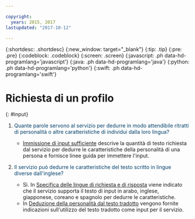 ```yaml
---

copyright:
  years: 2015, 2017
lastupdated: "2017-10-12"

---
```


{:shortdesc: .shortdesc}
{:new_window: target="_blank"}
{:tip: .tip}
{:pre: .pre}
{:codeblock: .codeblock}
{:screen: .screen}
{:javascript: .ph data-hd-programlang='javascript'}
{:java: .ph data-hd-programlang='java'}
{:python: .ph data-hd-programlang='python'}
{:swift: .ph data-hd-programlang='swift'}

# Richiesta di un profilo
{: #input}

1.  <span style="color:#003F69">Quante parole servono al servizio per dedurre in modo attendibile ritratti di personalità o altre caratteristiche di individui dalla loro lingua?</span>

    -   [Immissione di input sufficiente](/docs/services/personality-insights/input.html#sufficient) descrive la quantità di testo richiesta dal servizio per dedurre le caratteristiche della personalità di una persona e fornisce linee guida per immettere l'input.

1.  <span style="color:#003F69">Il servizio può dedurre le caratteristiche del testo scritto in lingue diverse dall'inglese?</span>

    -   Sì. In [Specifica delle lingue di richiesta e di risposta](/docs/services/personality-insights/input.html#languages) viene indicato che il servizio supporta il testo di input in arabo, inglese, giapponese, coreano e spagnolo per dedurre le caratteristiche.
    -   In [Deduzione della personalità dal testo tradotto](/docs/services/personality-insights/guidance.html#translation) vengono fornite indicazioni sull'utilizzo del testo tradotto come input per il servizio.

